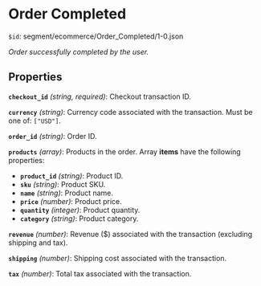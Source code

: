 # Order Completed

`$id`: segment/ecommerce/Order_Completed/1-0.json

*Order successfully completed by the user.*

## Properties

**`checkout_id`** *(string, required)*: Checkout transaction ID.

**`currency`** *(string)*: Currency code associated with the transaction. Must be one of: `["USD"]`.

**`order_id`** *(string)*: Order ID.

**`products`** *(array)*: Products in the order. Array **items** have the following properties:
  - **`product_id`** *(string)*: Product ID.
  - **`sku`** *(string)*: Product SKU.
  - **`name`** *(string)*: Product name.
  - **`price`** *(number)*: Product price.
  - **`quantity`** *(integer)*: Product quantity.
  - **`category`** *(string)*: Product category.

**`revenue`** *(number)*: Revenue ($) associated with the transaction (excluding shipping and tax).

**`shipping`** *(number)*: Shipping cost associated with the transaction.

**`tax`** *(number)*: Total tax associated with the transaction.
